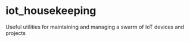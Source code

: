 # iot_housekeeping
Useful utilities for maintaining and managing a swarm of IoT devices and projects 
